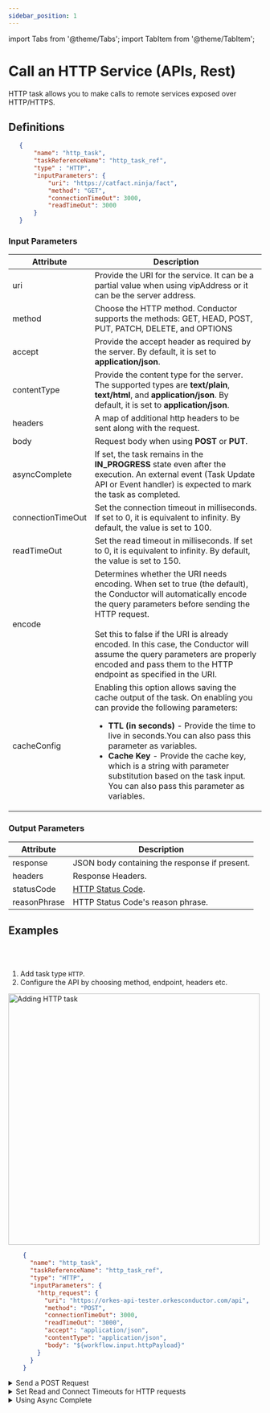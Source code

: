 ```yaml
---
sidebar_position: 1
---
```


import Tabs from '@theme/Tabs';
import TabItem from '@theme/TabItem';

# Call an HTTP Service (APIs, Rest)

HTTP task allows you to make calls to remote services exposed over HTTP/HTTPS.

## Definitions

 ```json
    {
        "name": "http_task",
        "taskReferenceName": "http_task_ref",
        "type" : "HTTP",
        "inputParameters": {
            "uri": "https://catfact.ninja/fact",
            "method": "GET",
            "connectionTimeOut": 3000,
            "readTimeOut": 3000
        }
    }
```

### Input Parameters
| Attribute         | Description                                                                                                                                                                      |
|-------------------|----------------------------------------------------------------------------------------------------------------------------------------------------------------------------------|
| uri               | Provide the URI for the service. It can be a partial value when using vipAddress or it can be the server address.                                                                |
| method            | Choose the HTTP method. Conductor supports the methods: GET, HEAD, POST, PUT, PATCH, DELETE, and OPTIONS                                                                             |
| accept            | Provide the accept header as required by the server. By default, it is set to **application/json**.                                                                              |
| contentType       | Provide the content type for the server. The supported types are **text/plain**, **text/html**, and **application/json**. By default, it is set to **application/json**.         |
| headers           | A map of additional http headers to be sent along with the request.                                                                                                              |
| body              | Request body when using **POST** or **PUT**.                                                                                                                                     |
| asyncComplete     | If set, the task remains in the **IN_PROGRESS** state even after the execution.  An external event (Task Update API or Event handler) is expected to mark the task as completed. 
| connectionTimeOut | Set the connection timeout in milliseconds.  If set to 0, it is equivalent to infinity. By default, the value is set to 100.                                                     |
| readTimeOut       | Set the read timeout in milliseconds.  If set to 0, it is equivalent to infinity. By default, the value is set to 150.                                                           |
| encode | Determines whether the URI needs encoding. When set to true (the default), the Conductor will automatically encode the query parameters before sending the HTTP request.<br/><br/>Set this to false if the URI is already encoded. In this case, the Conductor will assume the query parameters are properly encoded and pass them to the HTTP endpoint as specified in the URI. |
| cacheConfig | Enabling this option allows saving the cache output of the task. On enabling you can provide the following parameters:<ul><li>**TTL (in seconds)** - Provide the time to live in seconds.You can also pass this parameter as variables.</li><li>**Cache Key** - Provide the cache key, which is a string with parameter substitution based on the task input. You can also pass this parameter as variables.</li></ul>|

### Output Parameters

| Attribute    | Description                                                                  |
|--------------|------------------------------------------------------------------------------|
| response     | JSON body containing the response if present.                                |
| headers      | Response Headers.                                                            |
| statusCode   | [HTTP Status Code](https://en.wikipedia.org/wiki/List_of_HTTP_status_codes). |
| reasonPhrase | HTTP Status Code's reason phrase.                                            |

## Examples


<Tabs>
<TabItem value="UI" label="UI" className="paddedContent">

<div className="row">
<div className="col col--4">

<br/>
<br/>

1. Add task type `HTTP`.
2. Configure the API by choosing method, endpoint, headers etc.

</div>
<div className="col">
<div className="embed-loom-video">

<p><img src="/content/img/ui-guide-http-task.png" alt="Adding HTTP task" width="500" height="auto"/></p>

</div>
</div>
</div>



</TabItem>
 <TabItem value="JSON" label="JSON Example">

```json
    {
      "name": "http_task",
      "taskReferenceName": "http_task_ref",
      "type": "HTTP",
      "inputParameters": {
        "http_request": {
          "uri": "https://orkes-api-tester.orkesconductor.com/api",
          "method": "POST",
          "connectionTimeOut": 3000,
          "readTimeOut": "3000",
          "accept": "application/json",
          "contentType": "application/json",
          "body": "${workflow.input.httpPayload}"
        }
      }
    }
```

</TabItem>
</Tabs>


<details><summary>Send a POST Request</summary>
<p>

```json
    {
      "name": "http_post_example",
      "taskReferenceName": "post_example",
      "inputParameters": {
        "http_request": {
          "uri": "https://jsonplaceholder.typicode.com/posts/",
          "method": "POST",
          "body": {
            "title": "${get_example.output.response.body.title}",
            "userId": "${get_example.output.response.body.userId}",
            "action": "doSomething"
          }
        }
      },
      "type": "HTTP"
    }
```

</p>
</details>
<details><summary>Set Read and Connect Timeouts for HTTP requests</summary>
<p>

```json
    {
      "name": "http_post_example",
      "taskReferenceName": "post_example",
      "inputParameters": {
        "http_request": {
          "uri": "https://jsonplaceholder.typicode.com/posts/",
          "method": "POST",
          "readTimeout": 60000,
          "connectionTimeout": 60000,
          "body": {
            "title": "${get_example.output.response.body.title}",
            "userId": "${get_example.output.response.body.userId}",
            "action": "doSomething"
          }
        }
      },
      "type": "HTTP"
    }
```

</p>
</details>

<details><summary>Using Async Complete</summary>
<p>
While defining workflow definitions, we have a parameter, “asyncComplete”. Setting this parameter to “true” ensures that the task can be completed asynchronously only.

Let’s have a look at an example workflow with “asynComplete:true”,

```json
{
 "name": "async_complete_example",
 "description": "Edit or extend this sample workflow. Set the workflow name to get started",
 "version": 1,
 "tasks": [
   {
     "name": "http_task_85tf2",
     "taskReferenceName": "http_task_85tf2_ref",
     "inputParameters": {
       "http_request": {
         "uri": "https://orkes-api-tester.orkesconductor.com/api",
         "method": "GET",
         "connectionTimeOut": 3000,
         "readTimeOut": "3000",
         "accept": "application/json",
         "contentType": "application/json"
       }
     },
     "type": "HTTP",
     "asyncComplete": true
   }
 ],
 "schemaVersion": 2,
 "ownerEmail": "riza.farheen@orkes.io"
}
```

Now, let’s run this in the Playground. 

[Run in Orkes Playground](https://play.orkes.io/runWorkflow)

1. Under **Workflow Name**, choose **async_complete_example**.
2. Click **Run Workflow**.

On running this workflow, the HTTP task wouldn’t get completed; instead, it would be in a “Scheduled” state, i.e., the workflow is paused.

There are multiple ways to update the task status to complete. 

#### Using API 

Once the workflow is run, the workflowId will be generated. You can view the workflowId below the workflow name on the execution page.

<p align="center"><img src="/content/img/workflowid.png" alt="Workflow ID in Conductor" width="100%" height="auto"></img></p>

By using the **workflowId** and the **taskRefName**, you can use the following API to complete the task.

```
POST /api/tasks/{workflowId}/{taskRefName}/{status}
```
Another method to update the task status is directly from the UI.

#### From Conductor UI

From the workflow execution page, click on the task and then update the status manually to “COMPLETED”.

<p align="center"><img src="/content/img/workflow-status-update-from-ui.png" alt="Updating workflow status from Conductor UI" width="100%" height="auto"></img></p>

So, using the above methods, you can asynchronously complete your workflow. This can be useful when you need to pause the workflow for external interventions.
</p>
</details>